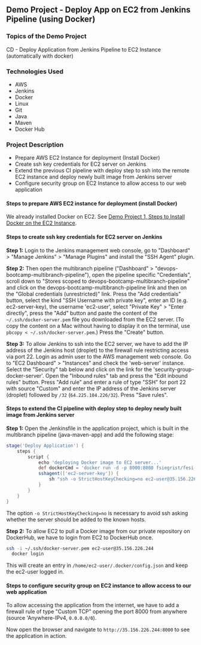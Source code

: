 ## Demo Project - Deploy App on EC2 from Jenkins Pipeline (using Docker)

### Topics of the Demo Project
CD - Deploy Application from Jenkins Pipeline to EC2 Instance (automatically with docker)

### Technologies Used
- AWS
- Jenkins
- Docker
- Linux
- Git
- Java
- Maven
- Docker Hub

### Project Description
- Prepare AWS EC2 Instance for deployment (Install Docker)
- Create ssh key credentials for EC2 server on Jenkins
- Extend the previous CI pipeline with deploy step to ssh into the remote EC2 instance and deploy newly built image from Jenkins server
- Configure security group on EC2 Instance to allow access to our web application

#### Steps to prepare AWS EC2 instance for deployment (install Docker)
We already installed Docker on EC2. See [Demo Project 1, Steps to Install Docker on the EC2 Instance](../1-deploy-app-on-ec2-manually/README.md#steps-to-install-docker-on-the-ec2-instance).

#### Steps to create ssh key credentials for EC2 server on Jenkins
**Step 1:** Login to the Jenkins management web console, go to "Dashboard" > "Manage Jenkins" > "Manage Plugins" and install the "SSH Agent" plugin.

**Step 2:** Then open the multibranch pipeline ("Dashboard" > "devops-bootcamp-multibranch-pipeline"), open the pipeline specific "Credentials", scroll down to "Stores scoped to devops-bootcamp-multibranch-pipeline" and click on the devops-bootcamp-multibranch-pipeline link and then on the "Global credentials (unrestricted)" link. Press the "Add credentials" button, select the kind "SSH Username with private key", enter an ID (e.g. ec2-server-key), the username 'ec2-user', select "Private Key" > "Enter directly", press the "Add" button and paste the content of the `~/.ssh/docker-server.pem` file you downloaded from the EC2 server. (To copy the content on a Mac without having to display it on the terminal, use `pbcopy < ~/.ssh/docker-server.pem`.) Press the "Create" button.

**Step 3:** To allow Jenkins to ssh into the EC2 server, we have to add the IP address of the Jenkins host (droplet) to the firewall rule restricting access via port 22. Login as admin user to the AWS management web console. Go to "EC2 Dashboard" > "Instances" and check the 'web-server' instance. Select the "Security" tab below and click on the link for the 'security-group-docker-server'. Open the "Inbound rules" tab and press the "Edit inbound rules" button. Press "Add rule" and enter a rule of type "SSH" for port 22 with source "Custom" and enter the IP address of the Jenkins server (droplet) followed by `/32` (`64.225.104.226/32`). Press "Save rules".

#### Steps to extend the CI pipeline with deploy step to deploy newly built image from Jenkins server
**Step 1:** Open the Jenkinsfile in the application project, which is built in the multibranch pipeline (java-maven-app) and add the following stage:
```groovy
stage('Deploy Application') {
    steps {
        script {
            echo 'deploying Docker image to EC2 server...'
            def dockerCmd = 'docker run -d -p 8000:8080 fsiegrist/fesi-repo:devops-bootcamp-java-maven-app-1.0.1'
            sshagent(['ec2-server-key']) {
                sh "ssh -o StrictHostKeyChecking=no ec2-user@35.156.226.244 ${dockerCmd}"
            }
        }
    }
}
```

The option `-o StrictHostKeyChecking=no` is necessary to avoid ssh asking whether the server should be added to the known hosts.

**Step 2:** To allow EC2 to pull a Docker image from our private repository on DockerHub, we have to login from EC2 to DockerHub once.
```sh
ssh -i ~/.ssh/docker-server.pem ec2-user@35.156.226.244
  docker login
```
This will create an entry in `/home/ec2-user/.docker/config.json` and keep the ec2-user logged in.


#### Steps to configure security group on EC2 instance to allow access to our web application
To allow accessing the application from the internet, we have to add a firewall rule of type "Custom TCP" opening the port 8000 from anywhere (source 'Anywhere-IPv4, `0.0.0.0/0`).

Now open the browser and navigate to `http://35.156.226.244:8000` to see the application in action.
